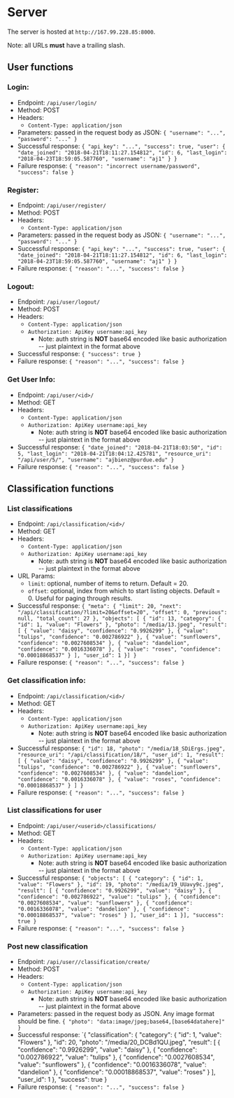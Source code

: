 # Server

The server is hosted at `http://167.99.228.85:8000`.

Note: all URLs **must** have a trailing slash.

## User functions

### Login:
* Endpoint: `/api/user/login/`
* Method: POST
* Headers:
    * `Content-Type: application/json`
* Parameters: passed in the request body as JSON:
    `{
    "username": "...",
    "password": "..."
    }`
* Successful response:
`{
    "api_key": "...",
    "success": true,
    "user": {
        "date_joined": "2018-04-21T18:11:27.154812",
        "id": 6,
        "last_login": "2018-04-23T18:59:05.587760",
        "username": "aj1"
    }
}`
* Failure response:
`{
    "reason": "incorrect username/password",
    "success": false
}`

### Register:
* Endpoint: `/api/user/register/`
* Method: POST
* Headers:
    * `Content-Type: application/json`
* Parameters: passed in the request body as JSON:
    `{
    "username": "...",
    "password": "..."
    }`
* Successful response:
`{
    "api_key": "...",
    "success": true,
    "user": {
        "date_joined": "2018-04-21T18:11:27.154812",
        "id": 6,
        "last_login": "2018-04-23T18:59:05.587760",
        "username": "aj1"
    }
}`
* Failure response:
`{
    "reason": "...",
    "success": false
}`

### Logout:
* Endpoint: `/api/user/logout/`
* Method: POST
* Headers:
    * `Content-Type: application/json`
    * `Authorization: ApiKey username:api_key`
        * Note: auth string is **NOT** base64 encoded like basic authorization -- just plaintext in the format above
* Successful response:
`{
    "success": true
}`
* Failure response:
`{
    "reason": "...",
    "success": false
}`

### Get User Info:
* Endpoint: `/api/user/<id>/`
* Method: GET
* Headers:
    * `Content-Type: application/json`
    * `Authorization: ApiKey username:api_key`
        * Note: auth string is **NOT** base64 encoded like basic authorization -- just plaintext in the format above
* Successful response:
`{
  "date_joined": "2018-04-21T18:03:50",
  "id": 5,
  "last_login": "2018-04-21T18:04:12.425781",
  "resource_uri": "/api/user/5/",
  "username": "ajbienz@purdue.edu"
}`
* Failure response:
`{
    "reason": "...",
    "success": false
}`

## Classification functions

### List classifications
* Endpoint: `/api/classification/<id>/`
* Method: GET
* Headers:
    * `Content-Type: application/json`
    * `Authorization: ApiKey username:api_key`
        * Note: auth string is **NOT** base64 encoded like basic authorization -- just plaintext in the format above
* URL Params:
    * `limit`: optional, number of items to return. Default = 20.
    * `offset`: optional, index from which to start listing objects. Default = 0. Useful for paging through results.
* Successful response:
`{
  "meta": {
    "limit": 20,
    "next": "/api/classification/?limit=20&offset=20",
    "offset": 0,
    "previous": null,
    "total_count": 27
  },
  "objects": [
    {
      "id": 13,
      "category": {
        "id": 1,
        "value": "Flowers"
      },
      "photo": "/media/13.jpeg",
      "result": [
        {
          "value": "daisy",
          "confidence": "0.9926299"
        },
        {
          "value": "tulips",
          "confidence": "0.002786922"
        },
        {
          "value": "sunflowers",
          "confidence": "0.0027608534"
        },
        {
          "value": "dandelion",
          "confidence": "0.0016336078"
        },
        {
          "value": "roses",
          "confidence": "0.00018868537"
        }
      ],
      "user_id": 1
    }]
}`
* Failure response:
`{
    "reason": "...",
    "success": false
}`

### Get classification info:
* Endpoint: `/api/classification/<id>/`
* Method: GET
* Headers:
    * `Content-Type: application/json`
    * `Authorization: ApiKey username:api_key`
        * Note: auth string is **NOT** base64 encoded like basic authorization -- just plaintext in the format above
* Successful response:
`{
  "id": 18,
  "photo": "/media/18_SDiErgs.jpeg",
  "resource_uri": "/api/classification/18/",
  "user_id": 1,
  "result": [
    {
      "value": "daisy",
      "confidence": "0.9926299"
    },
    {
      "value": "tulips",
      "confidence": "0.002786922"
    },
    {
      "value": "sunflowers",
      "confidence": "0.0027608534"
    },
    {
      "value": "dandelion",
      "confidence": "0.0016336078"
    },
    {
      "value": "roses",
      "confidence": "0.00018868537"
    }
  ]
}`
* Failure response:
`{
    "reason": "...",
    "success": false
}`

### List classifications for user
* Endpoint: `/api/user/<userid>/classifications/`
* Method: GET
* Headers:
    * `Content-Type: application/json`
    * `Authorization: ApiKey username:api_key`
        * Note: auth string is **NOT** base64 encoded like basic authorization -- just plaintext in the format above
* Successful response:
`{
  "objects": [
        {
      "category": {
        "id": 1,
        "value": "Flowers"
      },
      "id": 19,
      "photo": "/media/19_UUavy9c.jpeg",
      "result": [
        {
          "confidence": "0.9926299",
          "value": "daisy"
        },
        {
          "confidence": "0.002786922",
          "value": "tulips"
        },
        {
          "confidence": "0.0027608534",
          "value": "sunflowers"
        },
        {
          "confidence": "0.0016336078",
          "value": "dandelion"
        },
        {
          "confidence": "0.00018868537",
          "value": "roses"
        }
      ],
      "user_id": 1
    }],
  "success": true
}`
* Failure response:
`{
    "reason": "...",
    "success": false
}`

### Post new classification
* Endpoint: `/api/user//classification/create/`
* Method: POST
* Headers:
    * `Content-Type: application/json`
    * `Authorization: ApiKey username:api_key`
        * Note: auth string is **NOT** base64 encoded like basic authorization -- just plaintext in the format above
* Parameters: passed in the request body as JSON. Any image format should be fine.
    `{
    "photo": "data:image/jpeg;base64,[base64datahere]"
    }`
* Successful response:
`{
  "classification": {
    "category": {
      "id": 1,
      "value": "Flowers"
    },
    "id": 20,
    "photo": "/media/20_DCBd1QU.jpeg",
    "result": [
      {
        "confidence": "0.9926299",
        "value": "daisy"
      },
      {
        "confidence": "0.002786922",
        "value": "tulips"
      },
      {
        "confidence": "0.0027608534",
        "value": "sunflowers"
      },
      {
        "confidence": "0.0016336078",
        "value": "dandelion"
      },
      {
        "confidence": "0.00018868537",
        "value": "roses"
      }
    ],
    "user_id": 1
  },
  "success": true
}
* Failure response:
`{
    "reason": "...",
    "success": false
}`
